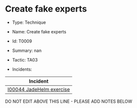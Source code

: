 # Create fake experts

* Type: Technique

* Name: Create fake experts

* Id: T0009

* Summary: nan

* Tactic: TA03

* Incidents:

| Incident |
| --------- |
| [I00044 JadeHelm exercise](../incidents/I00044.md) |

DO NOT EDIT ABOVE THIS LINE - PLEASE ADD NOTES BELOW